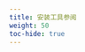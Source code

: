 ```yaml
---
title: 安装工具参阅
weight: 50
toc-hide: true
---
```

<!--
---
title: Setup tools reference
weight: 50
toc-hide: true
---
-->
